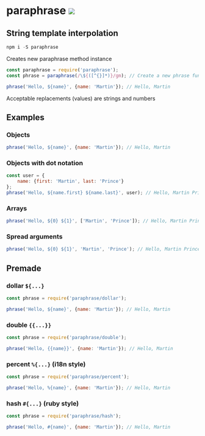 # paraphrase [![](https://img.shields.io/npm/v/paraphrase.svg)](https://www.npmjs.com/package/paraphrase)

## String template interpolation

```js
npm i -S paraphrase
```

Creates new paraphrase method instance

```js
const paraphrase = require('paraphrase');
const phrase = paraphrase(/\${([^{}]*)}/gm); // Create a new phrase function using a RegExp match

phrase('Hello, ${name}', {name: 'Martin'}); // Hello, Martin
```

Acceptable replacements (values) are strings and numbers

## Examples
### Objects

```js
phrase('Hello, ${name}', {name: 'Martin'}); // Hello, Martin
```

### Objects with dot notation

```js
const user = {
    name: {first: 'Martin', last: 'Prince'}
};
phrase('Hello, ${name.first} ${name.last}', user); // Hello, Martin Prince
```

### Arrays

```js
phrase('Hello, ${0} ${1}', ['Martin', 'Prince']); // Hello, Martin Prince
```

### Spread arguments

```js
phrase('Hello, ${0} ${1}', 'Martin', 'Prince'); // Hello, Martin Prince
```


## Premade

### dollar `${...}`
```js
const phrase = require('paraphrase/dollar');

phrase('Hello, ${name}', {name: 'Martin'}); // Hello, Martin
```

### double `{{...}}`
```js
const phrase = require('paraphrase/double');

phrase('Hello, {{name}}', {name: 'Martin'}); // Hello, Martin
```

### percent `%{...}` (i18n style)
```js
const phrase = require('paraphrase/percent');

phrase('Hello, %{name}', {name: 'Martin'}); // Hello, Martin
```

### hash `#{...}` (ruby style)
```js
const phrase = require('paraphrase/hash');

phrase('Hello, #{name}', {name: 'Martin'}); // Hello, Martin
```
